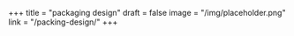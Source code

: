 +++
title = "packaging design"
draft = false
image = "/img/placeholder.png"
link = "/packing-design/"
+++
